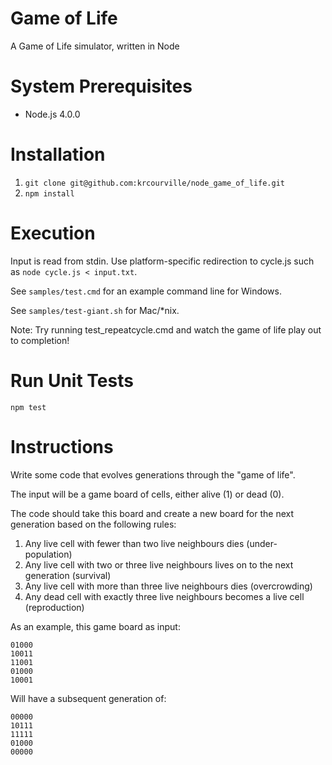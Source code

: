 # Game of Life
A Game of Life simulator, written in Node

# System Prerequisites
  * Node.js 4.0.0

# Installation
  1. `git clone git@github.com:krcourville/node_game_of_life.git`
  2. `npm install`

# Execution
Input is read from stdin. Use platform-specific redirection to cycle.js such as `node cycle.js < input.txt`.

See `samples/test.cmd` for an example command line for Windows.

See `samples/test-giant.sh` for Mac/*nix.

Note: Try running test_repeatcycle.cmd and watch the game of life play out to completion!

# Run Unit Tests
`npm test`

# Instructions
Write some code that evolves generations through the "game of life".

The input will be a game board of cells, either alive (1) or dead (0).

The code should take this board and create a new board for the next generation based on the following rules:

  1. Any live cell with fewer than two live neighbours dies (under- population)
  2. Any live cell with two or three live neighbours lives on to the next generation (survival)
  3. Any live cell with more than three live neighbours dies (overcrowding)
  4. Any dead cell with exactly three live neighbours becomes a live cell (reproduction)

As an example, this game board as input:

    01000
    10011
    11001
    01000
    10001

Will have a subsequent generation of:

    00000
    10111
    11111
    01000
    00000
